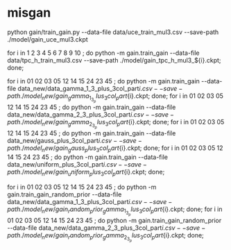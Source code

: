 # misgan


python gain/train_gain.py --data-file data/uce_train_mul3.csv --save-path ./model/gain_uce_mul3.ckpt





for i in 1 2 3 4 5 6 7 8 9 10 ; do python -m gain.train_gain --data-file data/tpc_h_train_mul3.csv --save-path ./model/gain_tpc_h_mul3_${i}.ckpt; done;


for i in 01 02 03 05 12 14 15 24 23 45 ; do python -m gain.train_gain --data-file data_new/data_gamma_1_3_plus_3col_part${i}.csv --save-path ./model_new/gain_gamma_1_3_plus_3col_part${i}.ckpt; done;
for i in 01 02 03 05 12 14 15 24 23 45 ; do python -m gain.train_gain --data-file data_new/data_gamma_2_3_plus_3col_part${i}.csv --save-path ./model_new/gain_gamma_2_3_plus_3col_part${i}.ckpt; done;
for i in 01 02 03 05 12 14 15 24 23 45 ; do python -m gain.train_gain --data-file data_new/gauss_plus_3col_part${i}.csv --save-path ./model_new/gain_gauss_plus_3col_part${i}.ckpt; done;
for i in 01 02 03 05 12 14 15 24 23 45 ; do python -m gain.train_gain --data-file data_new/uniform_plus_3col_part${i}.csv --save-path ./model_new/gain_uniform_plus_3col_part${i}.ckpt; done;



for i in 01 02 03 05 12 14 15 24 23 45 ; do python -m gain.train_gain_random_prior --data-file data_new/data_gamma_1_3_plus_3col_part${i}.csv --save-path ./model_new/gain_random_prior_gamma_1_3_plus_3col_part${i}.ckpt; done;
for i in 01 02 03 05 12 14 15 24 23 45 ; do python -m gain.train_gain_random_prior --data-file data_new/data_gamma_2_3_plus_3col_part${i}.csv --save-path ./model_new/gain_random_prior_gamma_2_3_plus_3col_part${i}.ckpt; done;

